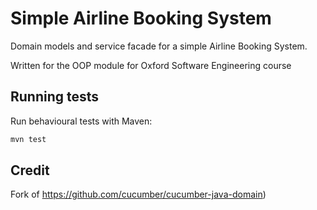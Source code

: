 # Simple Airline Booking System

Domain models and service facade for a simple Airline Booking System.

Written for the OOP module for Oxford Software Engineering course

## Running tests

Run behavioural tests with Maven:

```bash
mvn test
```

## Credit
Fork of https://github.com/cucumber/cucumber-java-domain)